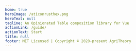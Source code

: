 ```yaml
---
home: true
heroImage: /aticonrusthex.png
heroText: null
tagline: An Opinionated Table composition library for Vue
actionLink: /guide/
actionText: Start
title: null
footer: MIT Licensed | Copyright © 2020-present AgriTheory
---
```

